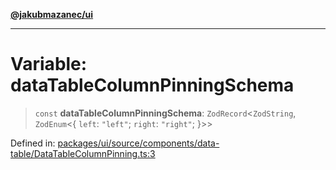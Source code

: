 [**@jakubmazanec/ui**](../README.md)

---

# Variable: dataTableColumnPinningSchema

> `const` **dataTableColumnPinningSchema**: `ZodRecord`\<`ZodString`, `ZodEnum`\<\{ `left`:
> `"left"`; `right`: `"right"`; \}\>\>

Defined in:
[packages/ui/source/components/data-table/DataTableColumnPinning.ts:3](https://github.com/jakubmazanec/tools/blob/c36a857a499e2c0c4f38fc4405cb987b357adf10/packages/ui/source/components/data-table/DataTableColumnPinning.ts#L3)
